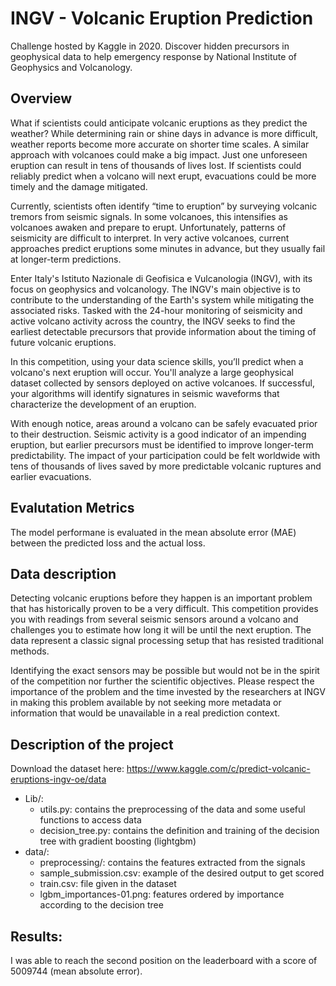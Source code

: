 # INGV - Volcanic Eruption Prediction
Challenge hosted by Kaggle in 2020. Discover hidden precursors in geophysical data to help emergency response by National Institute of Geophysics and Volcanology.

## Overview
What if scientists could anticipate volcanic eruptions as they predict the weather? While determining rain or shine days in advance is more difficult, weather reports become more accurate on shorter time scales. A similar approach with volcanoes could make a big impact. Just one unforeseen eruption can result in tens of thousands of lives lost. If scientists could reliably predict when a volcano will next erupt, evacuations could be more timely and the damage mitigated.

Currently, scientists often identify “time to eruption” by surveying volcanic tremors from seismic signals. In some volcanoes, this intensifies as volcanoes awaken and prepare to erupt. Unfortunately, patterns of seismicity are difficult to interpret. In very active volcanoes, current approaches predict eruptions some minutes in advance, but they usually fail at longer-term predictions.

Enter Italy's Istituto Nazionale di Geofisica e Vulcanologia (INGV), with its focus on geophysics and volcanology. The INGV's main objective is to contribute to the understanding of the Earth's system while mitigating the associated risks. Tasked with the 24-hour monitoring of seismicity and active volcano activity across the country, the INGV seeks to find the earliest detectable precursors that provide information about the timing of future volcanic eruptions.

In this competition, using your data science skills, you’ll predict when a volcano's next eruption will occur. You'll analyze a large geophysical dataset collected by sensors deployed on active volcanoes. If successful, your algorithms will identify signatures in seismic waveforms that characterize the development of an eruption.

With enough notice, areas around a volcano can be safely evacuated prior to their destruction. Seismic activity is a good indicator of an impending eruption, but earlier precursors must be identified to improve longer-term predictability. The impact of your participation could be felt worldwide with tens of thousands of lives saved by more predictable volcanic ruptures and earlier evacuations.

## Evalutation Metrics
The model performane is evaluated in the mean absolute error (MAE) between the predicted loss and the actual loss.

## Data description
Detecting volcanic eruptions before they happen is an important problem that has historically proven to be a very difficult. This competition provides you with readings from several seismic sensors around a volcano and challenges you to estimate how long it will be until the next eruption. The data represent a classic signal processing setup that has resisted traditional methods.

Identifying the exact sensors may be possible but would not be in the spirit of the competition nor further the scientific objectives. Please respect the importance of the problem and the time invested by the researchers at INGV in making this problem available by not seeking more metadata or information that would be unavailable in a real prediction context.

## Description of the project
Download the dataset here: https://www.kaggle.com/c/predict-volcanic-eruptions-ingv-oe/data
- Lib/:
    - utils.py: contains the preprocessing of the data and some useful functions to access data
    - decision_tree.py: contains the definition and training of the decision tree with gradient boosting (lightgbm)
- data/:
    - preprocessing/: contains the features extracted from the signals
    - sample_submission.csv: example of the desired output to get scored
    - train.csv: file given in the dataset
    - lgbm_importances-01.png: features ordered by importance according to the decision tree
    
   
## Results:
I was able to reach the second position on the leaderboard with a score of 5009744 (mean absolute error).
